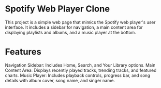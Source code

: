 

# Spotify Web Player Clone
This project is a simple web page that mimics the Spotify web player's user interface. 
It includes a sidebar for navigation, a main content area for displaying playlists and albums, and a music player at the bottom.

# Features
Navigation Sidebar: Includes Home, Search, and Your Library options.
Main Content Area: Displays recently played tracks, trending tracks, and featured charts.
Music Player: Includes playback controls, progress bar, and song details with album cover, song name, and singer name.
